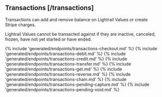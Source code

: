 ## Transactions [/transactions]

Transactions can add and remove balance on Lightrail Values or create Stripe charges.

Lightrail Values cannot be transacted against if they are inactive, canceled, frozen, have not yet started or have ended. 

{% include 'generated/endpoints/transactions-checkout.md' %}
{% include 'generated/endpoints/transactions-debit.md' %}
{% include 'generated/endpoints/transactions-credit.md' %}
{% include 'generated/endpoints/transactions-transfer.md' %}
{% include 'generated/endpoints/transactions-get.md' %}
{% include 'generated/endpoints/transactions-reverse.md' %}
{% include 'generated/endpoints/transactions-chain.md' %}
{% include 'generated/endpoints/transactions-pending-capture.md' %}
{% include 'generated/endpoints/transactions-pending-void.md' %}

